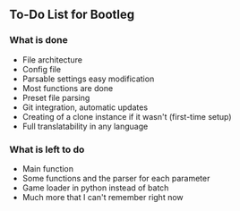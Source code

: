 ## To-Do List for Bootleg

### What is done

* File architecture
* Config file
* Parsable settings easy modification
* Most functions are done
* Preset file parsing
* Git integration, automatic updates
* Creating of a clone instance if it wasn't (first-time setup)
* Full translatability in any language

### What is left to do

* Main function
* Some functions and the parser for each parameter
* Game loader in python instead of batch
* Much more that I can't remember right now
